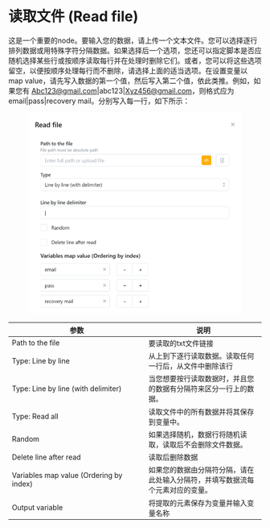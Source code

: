 # 读取文件 (Read file)

这是一个重要的node。要输入您的数据，请上传一个文本文件。您可以选择逐行排列数据或用特殊字符分隔数据。如果选择后一个选项，您还可以指定脚本是否应随机选择某些行或按顺序读取每行并在处理时删除它们。或者，您可以将这些选项留空，以便按顺序处理每行而不删除，请选择上面的适当选项。在设置变量以map value，请先写入数据的第一个值，然后写入第二个值，依此类推。例如，如果您有 Abc123@gmail.com|abc123|Xyz456@gmail.com，则格式应为 email|pass|recovery mail。分别写入每一行，如下所示：

<figure><img src="../../.gitbook/assets/image (10) (1) (1) (1).png" alt=""><figcaption></figcaption></figure>

<table><thead><tr><th width="258">参数</th><th>说明</th></tr></thead><tbody><tr><td>Path to the file</td><td>要读取的txt文件链接</td></tr><tr><td>Type: Line by line</td><td>从上到下逐行读取数据。读取任何一行后，从文件中删除该行</td></tr><tr><td>Type: Line by line (with delimiter)</td><td>当您想要按行读取数据时，并且您的数据有分隔符来区分一行上的数据。</td></tr><tr><td>Type: Read all</td><td>读取文件中的所有数据并将其保存到变量中。</td></tr><tr><td>Random</td><td>如果选择随机，数据行将随机读取，读取后不会删除文件数据。</td></tr><tr><td>Delete line after read</td><td>读取后删除数据</td></tr><tr><td>Variables map value (Ordering by index)</td><td>如果您的数据由分隔符分隔，请在此处输入分隔符，并填写数据流每个元素对应的变量。</td></tr><tr><td>Output variable</td><td>将提取的元素保存为变量并输入变量名称</td></tr></tbody></table>
